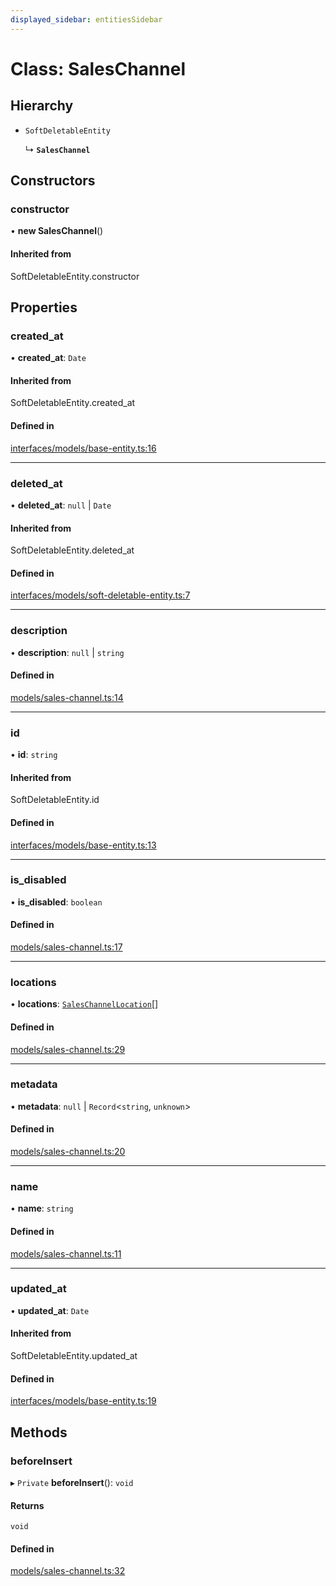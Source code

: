 ```yaml
---
displayed_sidebar: entitiesSidebar
---
```


# Class: SalesChannel

## Hierarchy

- `SoftDeletableEntity`

  ↳ **`SalesChannel`**

## Constructors

### constructor

• **new SalesChannel**()

#### Inherited from

SoftDeletableEntity.constructor

## Properties

### created\_at

• **created\_at**: `Date`

#### Inherited from

SoftDeletableEntity.created\_at

#### Defined in

[interfaces/models/base-entity.ts:16](https://github.com/medusajs/medusa/blob/b38f73726/packages/medusa/src/interfaces/models/base-entity.ts#L16)

___

### deleted\_at

• **deleted\_at**: ``null`` \| `Date`

#### Inherited from

SoftDeletableEntity.deleted\_at

#### Defined in

[interfaces/models/soft-deletable-entity.ts:7](https://github.com/medusajs/medusa/blob/b38f73726/packages/medusa/src/interfaces/models/soft-deletable-entity.ts#L7)

___

### description

• **description**: ``null`` \| `string`

#### Defined in

[models/sales-channel.ts:14](https://github.com/medusajs/medusa/blob/b38f73726/packages/medusa/src/models/sales-channel.ts#L14)

___

### id

• **id**: `string`

#### Inherited from

SoftDeletableEntity.id

#### Defined in

[interfaces/models/base-entity.ts:13](https://github.com/medusajs/medusa/blob/b38f73726/packages/medusa/src/interfaces/models/base-entity.ts#L13)

___

### is\_disabled

• **is\_disabled**: `boolean`

#### Defined in

[models/sales-channel.ts:17](https://github.com/medusajs/medusa/blob/b38f73726/packages/medusa/src/models/sales-channel.ts#L17)

___

### locations

• **locations**: [`SalesChannelLocation`](SalesChannelLocation.md)[]

#### Defined in

[models/sales-channel.ts:29](https://github.com/medusajs/medusa/blob/b38f73726/packages/medusa/src/models/sales-channel.ts#L29)

___

### metadata

• **metadata**: ``null`` \| `Record`<`string`, `unknown`\>

#### Defined in

[models/sales-channel.ts:20](https://github.com/medusajs/medusa/blob/b38f73726/packages/medusa/src/models/sales-channel.ts#L20)

___

### name

• **name**: `string`

#### Defined in

[models/sales-channel.ts:11](https://github.com/medusajs/medusa/blob/b38f73726/packages/medusa/src/models/sales-channel.ts#L11)

___

### updated\_at

• **updated\_at**: `Date`

#### Inherited from

SoftDeletableEntity.updated\_at

#### Defined in

[interfaces/models/base-entity.ts:19](https://github.com/medusajs/medusa/blob/b38f73726/packages/medusa/src/interfaces/models/base-entity.ts#L19)

## Methods

### beforeInsert

▸ `Private` **beforeInsert**(): `void`

#### Returns

`void`

#### Defined in

[models/sales-channel.ts:32](https://github.com/medusajs/medusa/blob/b38f73726/packages/medusa/src/models/sales-channel.ts#L32)
